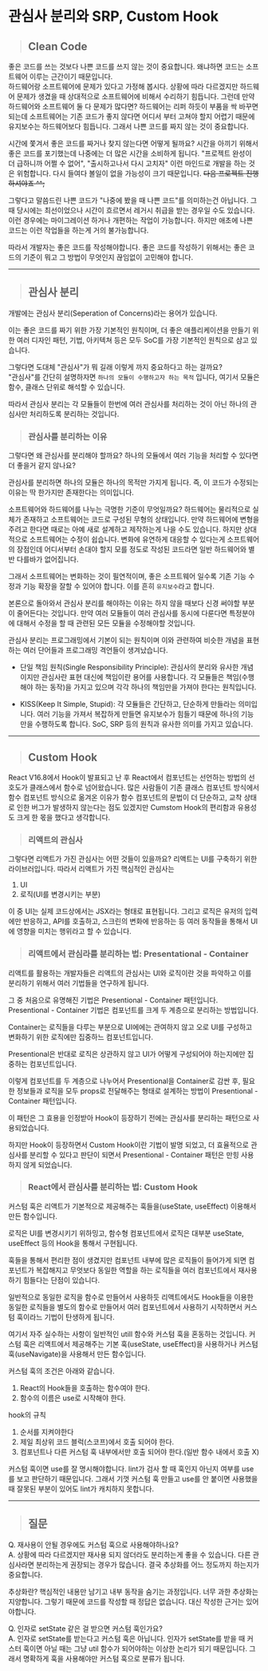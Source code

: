 # 관심사 분리와 SRP, Custom Hook

> ## Clean Code

좋은 코드를 쓰는 것보다 나쁜 코드를 쓰지 않는 것이 중요합니다. 왜냐하면 코드는 소프트웨어 이루는 근간이기 때문입니다.  
하드웨어랑 소프트웨어에 문제가 있다고 가정해 봅시다. 상황에 따라 다르겠지만 하드웨어 문제가 생겼을 때 상대적으로 소프트웨어에 비해서 수리하기 힘듭니다. 그런데 만약 하드웨어와 소프트웨어 둘 다 문제가 많다면? 하드웨어는 리퍼 하듯이 부품을 싹 바꾸면 되는데 소프트웨어는 기존 코드가 좋지 않다면 어디서 부터 고쳐야 할지 어렵기 때문에 유지보수는 하드웨어보다 힘듭니다. 그래서 나쁜 코드를 짜지 않는 것이 중요합니다.

시간에 쫓겨서 좋은 코드를 짜거나 찾지 않는다면 어떻게 될까요?
시간을 아끼기 위해서 좋은 코드를 포기했는데 나중에는 더 많은 시간을 소비하게 됩니다. "프로젝트 완성이 더 급하니까 어쩔 수 없어", "출시하고나서 다시 고치자" 이런 마인드로 개발을 하는 것은 위험합니다. 다시 들여다 볼일이 없을 가능성이 크기 때문입니다. ~~다음 프로젝트 진행하셔야죠 ^^;~~

그렇다고 말씀드린 나쁜 코드가 "나중에 봤을 때 나쁜 코드"를 의미하는건 아닙니다. 그 때 당시에는 최선이었으나 시간이 흐르면서 레거시 취급을 받는 경우일 수도 있습니다. 이런 경우에는 마이그레이션 하거나 개편하는 작업이 가능합니다. 하지만 애초에 나쁜 코드는 이런 작업들을 하는게 거의 불가능합니다.

따라서 개발자는 좋은 코드를 작성해야합니다. 좋은 코드를 작성하기 위해서는 좋은 코드의 기준이 뭐고 그 방법이 무엇인지 끊임없이 고민해야 합니다.

---

> ## 관심사 분리

개발에는 관심사 분리(Seperation of Concerns)라는 용어가 있습니다.

이는 좋은 코드를 짜기 위한 가장 기본적인 원칙이며, 더 좋은 애플리케이션을 만들기 위한 여러 디자인 패턴, 기법, 아키텍쳐 등은 모두 SoC를 가장 기본적인 원칙으로 삼고 있습니다.

그렇다면 도대체 "관심사"가 뭐 길래 이렇게 까지 중요하다고 하는 걸까요?  
"관심사"를 간단히 설명하자면 `하나의 모듈이 수행하고자 하는 목적` 입니다, 여기서 모듈은 함수, 클래스 단위로 해석할 수 있습니다.

따라서 관심사 분리는 각 모듈들이 한번에 여러 관심사를 처리하는 것이 아닌 하나의 관심사만 처리하도록 분리하는 것입니다.

> ### 관심사를 분리하는 이유

그렇다면 왜 관심사를 분리해야 할까요? 하나의 모듈에서 여러 기능을 처리할 수 있다면 더 좋을거 같지 않나요?

관심사를 분리하면 하나의 모듈은 하나의 목적만 가지게 됩니다. 즉, 이 코드가 수정되는 이유는 딱 한가지만 존재한다는 의미입니다.

소프트웨어와 하드웨어를 나누는 극명한 기준이 무엇일까요? 하드웨어는 물리적으로 실체가 존재하고 소프트웨어는 코드로 구성된 무형의 상태입니다. 만약 하드웨어에 변형을 주려고 한다면 때로는 아예 새로 설계하고 제작하는게 나을 수도 있습니다. 하지만 상대적으로 소프트웨어는 수정이 쉽습니다. 변화에 유연하게 대응할 수 있다는게 소프트웨어의 장점인데 어디서부터 손대야 할지 모를 정도로 작성된 코드라면 일반 하드웨어와 별반 다를바가 없어집니다.

그래서 소프트웨어는 변화하는 것이 필연적이며, 좋은 소프트웨어 일수록 기존 기능 수정과 기능 확장을 잘할 수 있어야 합니다. 이를 흔히 `유지보수`라고 합니다.

본론으로 돌아와서 관심사 분리를 해야하는 이유는 하지 않을 때보다 신경 써야할 부분이 줄어든다는 것입니다. 만약 여러 모듈들이 여러 관심사를 동시에 다룬다면 특정분야에 대해서 수정을 할 때 관련된 모든 모듈을 수정해야할 것입니다.

관심사 분리는 프로그래밍에서 기본이 되는 원칙이며 이와 관련하여 비슷한 개념을 표현하는 여러 단어들과 프로그래밍 격언들이 생겨났습니다.

- 단일 책임 원칙(Single Responsibility Principle): 관심사의 분리와 유사한 개념이지만 관심사란 표현 대신에 책임이란 용어를 사용합니다. 각 모듈들은 책임(수행해야 하는 동작)을 가지고 있으며 각각 하나의 책임만을 가져야 한다는 원칙입니다.

- KISS(Keep It Simple, Stupid): 각 모듈들은 간단하고, 단순하게 만들라는 의미입니다. 여러 기능을 가져서 복잡하게 만들면 유지보수가 힘들기 때문에 하나의 기능만을 수행하도록 합니다. SoC, SRP 등의 원칙과 유사한 의미를 가지고 있습니다.

---

> ## Custom Hook

React V16.8에서 Hook이 발표되고 난 후 React에서 컴포넌트는 선언하는 방법의 선호도가 클래스에서 함수로 넘어왔습니다. 많은 사람들이 기존 클래스 컴포넌트 방식에서 함수 컴포넌트 방식으로 옮겨온 이유가 함수 컴포넌트의 문법이 더 단순하고, 교착 상태로 인한 버그가 발생하지 않는다는 점도 있겠지만 Cumstom Hook의 편리함과 유용성도 크게 한 몫을 했다고 생각합니다.

> ### 리액트의 관심사

그렇다면 리액트가 가진 관심사는 어떤 것들이 있을까요? 리액트는 UI를 구축하기 위한 라이브러입니다. 따라서 리액트가 가진 핵심적인 관심사는

1. UI
2. 로직(UI를 변경시키는 부분)

이 중 UI는 실제 코드상에서는 JSX라는 형태로 표현됩니다. 그리고 로직은 유저의 입력에만 반응하고, API를 호출하고, 스크린의 변화에 반응하는 등 여러 동작들을 통해서 UI에 영향을 미치는 행위라고 할 수 있습니다.

> ### 리액트에서 관심라를 분리하는 법: Presentational - Container

리액트를 활용하는 개발자들은 리액트의 관심사는 UI와 로직이란 것을 파악하고 이를 분리하기 위해서 여러 기법들을 연구하게 됩니다.

그 중 처음으로 유명해진 기법은 Presentional - Container 패턴입니다.  
Presentional - Container 기법은 컴포넌트를 크게 두 계층으로 분리하는 방법입니다.

Container는 로직들을 다루는 부분으로 UI에에는 관여하지 않고 오로 UI를 구성하고 변화하기 위한 로직에만 집중하느 컴포넌트입니다.

Presentional은 반대로 로직은 상관하지 않고 UI가 어떻게 구성되어야 하는지에만 집중하는 컴포넌트입니다.

이렇게 컴포넌트를 두 계층으로 나누어서 Presentional을 Container로 감싼 후, 필요한 정보들과 로직을 모두 props로 전달해주는 형태로 설계하는 방법이 Presentional - Container 패턴입니다.

이 패턴은 그 효용을 인정받아 Hook이 등장하기 전에는 관심사를 분리하는 패턴으로 사용되었습니다.

하지만 Hook이 등장하면서 Custom Hook이란 기법이 발명 되었고, 더 효율적으로 관심사를 분리할 수 있다고 판단이 되면서 Presentional - Container 패턴은 만힝 사용하지 않게 되었습니다.

> ### React에서 관심사를 분리하는 법: Custom Hook

커스텀 훅은 리액트가 기본적으로 제공해주는 훅들을(useState, useEffect) 이용해서 만든 함수입니다.

로직은 UI를 변경시키기 위하밍고, 함수형 컴포넌트에서 로직은 대부분 useState, useEffect 등의 Hook을 통해서 구현됩니다.

훅들을 통해서 편리한 점이 생겼지만 컴포넌트 내부에 많은 로직들이 들어가게 되면 컴포넌트가 복잡해지고 무엇보다 동일한 역할을 하는 로직들을 여러 컴포넌트에서 재사용하기 힘들다는 단점이 있습니다.

일반적으로 동일한 로직을 함수로 만들어서 사용하듯 리액트에서도 Hook들을 이용한 동일한 로직들을 별도의 함수로 만들어서 여러 컴포넌트에서 사용하기 시작하면서 커스텀 훅이라느 기법이 탄생하게 됩니다.

여기서 자주 실수하는 사항이 일반적인 utill 함수와 커스텀 훅을 혼동하는 것입니다. 커스텀 훅은 리액트에서 제공해주는 기본 훅(useState, useEffect)을 사용하거나 커스텀 훅(useNavigate)을 사용해서 만든 함수입니다.

커스텀 훅의 조건은 아래와 같습니다.

1. React의 Hook들을 호출하는 함수여야 한다.
2. 함수의 이름은 use로 시작해야 한다.

hook의 규칙

1. 순서를 지켜야한다
2. 제일 최상위 코드 블럭(스코프)에서 호출 되어야 한다.
3. 컴포넌트나 다른 커스텀 훅 내부에서만 호출 되어야 한다.(일반 함수 내에서 호출 X)

커스텀 훅이면 use를 잘 명시해야합니다. lint가 검사 할 때 훅인지 아닌지 여부를 use를 보고 판단하기 때문입니다. 그래서 기껏 커스텀 훅 만들고 use를 안 붙이면 사용했을 때 잘못된 부분이 있어도 lint가 캐치하지 못합니다.

---

> ## 질문

Q. 재사용이 안될 경우에도 커스텀 훅으로 사용해야하나요?  
A. 상황에 따라 다르겠지만 재사용 되지 않더라도 분리하는게 좋을 수 있습니다. 다른 관심사라면 분리하는게 권장되는 경우가 많습니다. 결국 추상화를 어느 정도까지 하는지가 중요합니다.

추상화란? 핵심적인 내용만 남기고 내부 동작을 숨기는 과정입니다. 너무 과한 추상화는 지양합니다. 그렇기 때문에 코드를 작성할 때 정답은 없습니다. 대신 작성한 근거는 있어야합니다.

Q. 인자로 setState 같은 걸 받으면 커스텀 훅인가요?  
A. 인자로 setState를 받는다고 커스텀 훅은 아닙니다. 인자가 setState를 받을 때 커스터 훅이면 아닐 때는 그냥 util 함수가 되어야하는 이상한 논리가 되기 때문입니다. 그래서 명확하게 훅을 사용해야만 커스텀 훅으로 분류가 됩니다.

